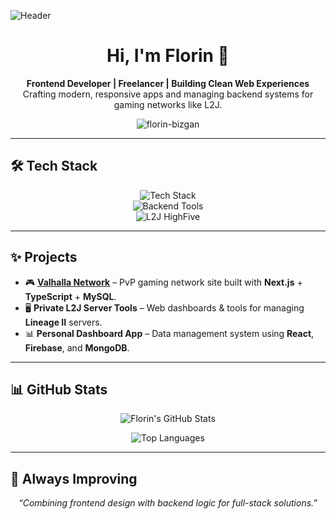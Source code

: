 ![Header](https://user-images.githubusercontent.com/10077676/196818944-ffa9a261-a70f-4d84-9315-4e2863bfa7d8.png)

<h1 align="center">Hi, I'm Florin 👋</h1>
<p align="center">
  <b>Frontend Developer | Freelancer | Building Clean Web Experiences</b><br/>
  Crafting modern, responsive apps and managing backend systems for gaming networks like L2J.
</p>

<p align="center">
  <img src="https://komarev.com/ghpvc/?username=florin-bizgan&label=Profile+views&color=0e75b6&style=flat" alt="florin-bizgan" />
</p>

---

## 🛠 Tech Stack
<p align="center">
  <img src="https://skillicons.dev/icons?i=html,css,sass,js,ts,react,nextjs,remix,firebase,mongodb,mysql,postgres,git,linux,figma" alt="Tech Stack" /><br/>
  <img src="https://skillicons.dev/icons?i=nodejs,express,python" alt="Backend Tools" /><br/>
  <img src="https://img.shields.io/badge/L2J-HighFive-blueviolet?style=for-the-badge&logo=java&logoColor=white" alt="L2J HighFive" />
</p>

---

## ✨ Projects
- 🎮 **[Valhalla Network](https://valhallanetwork.com)** – PvP gaming network site built with **Next.js** + **TypeScript** + **MySQL**.
- 🖥️ **Private L2J Server Tools** – Web dashboards & tools for managing **Lineage II** servers.
- 📊 **Personal Dashboard App** – Data management system using **React**, **Firebase**, and **MongoDB**.

---

## 📊 GitHub Stats
<p align="center">
  <img src="https://github-readme-stats.vercel.app/api?username=florin-bizgan&show_icons=true&count_private=true&theme=radical&hide_border=false&border_radius=12" alt="Florin's GitHub Stats" />
</p>

<p align="center">
  <img src="https://github-readme-stats.vercel.app/api/top-langs/?username=florin-bizgan&layout=compact&theme=radical&hide_border=false&border_radius=12" alt="Top Languages" />
</p>

---

## 🌱 Always Improving
<p align="center"><i>“Combining frontend design with backend logic for full-stack solutions.”</i></p>
